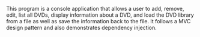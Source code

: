 This program is a console application that allows a user to add, remove, edit, list all DVDs, display information about a DVD, and load the DVD library from a file as well as save the information back to the file.  It follows a MVC design pattern and also demonstrates dependency injection.
